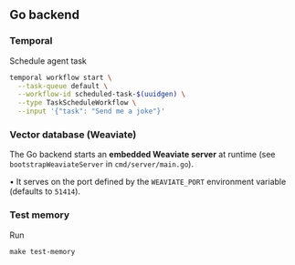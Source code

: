 ## Go backend

### Temporal

Schedule agent task

```sh
temporal workflow start \
  --task-queue default \
  --workflow-id scheduled-task-$(uuidgen) \
  --type TaskScheduleWorkflow \
  --input '{"task": "Send me a joke"}'
```

### Vector database (Weaviate)

The Go backend starts an **embedded Weaviate server** at runtime (see `bootstrapWeaviateServer` in `cmd/server/main.go`).

• It serves on the port defined by the `WEAVIATE_PORT` environment variable (defaults to `51414`).

### Test memory 

Run 
```
make test-memory
```